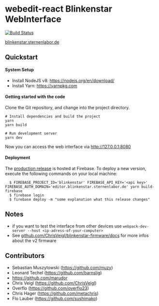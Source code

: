 # webedit-react  Blinkenstar WebInterface

[![Build Status](https://travis-ci.org/blinkenstar/webedit-react.svg?branch=master)](https://travis-ci.org/blinkenstar/webedit-react)

[blinkenstar.sternenlabor.de](http://blinkenstar.sternenlabor.de/)


## Quickstart

#### System Setup

* Install NodeJS v8: https://nodejs.org/en/download/
* Install Yarn: https://yarnpkg.com

#### Getting started with the code

Clone the Git repository, and change into the project directory.

    # Install dependencies and build the project
    yarn
    yarn build

    # Run development server
    yarn dev

Now you can access the web interface via http://127.0.0.1:8080


#### Deployment

The [production release](https://editor.blinkenstar.sternenlabor.de) is hosted at Firebase. To deploy a new version, execute the following commands on your local machine:
```
  $ FIREBASE_PROJECT_ID='blinkenstar' FIREBASE_API_KEY='<api key>' FIREBASE_AUTH_DOMAIN='editor.blinkenstar.sternenlabor.de' yarn build-firebase
  $ firebase login
  $ firebase deploy -m "some explanation what this release changes"
```


## Notes

* if you want to test the interface from other devices use `webpack-dev-server --host <ip-adress-of-your-computer>`
* See [github.com/ChrisVeigl/blinkenstar-firmware/docs](https://github.com/ChrisVeigl/blinkenstar-firmware/tree/master/docs) for more infos about the v2 firmware


## Contributors

* Sebastian Muszytowski (https://github.com/muzy)
* Leonard Techel (https://github.com/barnslig)
* https://github.com/marudor
* Chris Veigl (https://github.com/ChrisVeigl)
* Overflo (https://github.com/overflo23)
* Chris Hager (https://github.com/metachris)
* Flo Lauber (https://github.com/sushimako)
